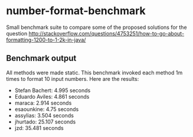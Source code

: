 # number-format-benchmark
Small benchmark suite to compare some of the proposed solutions for the question
http://stackoverflow.com/questions/4753251/how-to-go-about-formatting-1200-to-1-2k-in-java/

## Benchmark output 
All methods were made static. This benchmark invoked each method 1m times to format 10 input numbers. Here are the results:

* Stefan Bachert: 4.995 seconds
* Eduardo Aviles: 4.861 seconds
* maraca: 2.914 seconds
* esaounkine: 4.75 seconds
* assylias: 3.504 seconds
* jhurtado: 25.107 seconds
* jzd: 35.481 seconds

